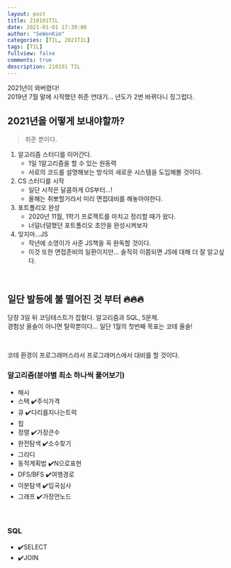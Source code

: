 ```yaml
---
layout: post
title: 210101TIL 
date: 2021-01-01 17:39:00
author: "SeWonKim"
categories: [TIL, 2021TIL]
tags: [TIL]
fullview: false
comments: true
description: 210101 TIL
---
```


2021년이 와버렸다!       
2019년 7월 말에 시작했던 취준 연대기... 년도가 2번 바뀌다니 징그럽다.

## 2021년을 어떻게 보내야할까?

> 취준 뿐이다.

1. 알고리즘 스터디를 이어간다.
   - 1일 1알고리즘을 할 수 있는 원동력
   - 서로의 코드를 설명해보는 방식의 새로운 시스템을 도입해볼 것이다.
2. CS 스터디를 시작
    - 일단 시작은 달콤하게 OS부터...!
    - 올해는 취뽀할거라서 미리 면접대비를 해놓아야한다.
3. 포트폴리오 완성
    - 2020년 11월, 1학기 프로젝트를 마치고 정리할 때가 왔다.
    - 너덜너덜했던 포트폴리오 초안을 완성시켜보자 
4. 잊지마...JS
    - 작년에 소영이가 사준 JS책을 꼭 완독할 것이다.
    - 이것 또한 면접준비의 일환이지만... 솔직히 이쯤되면 JS에 대해 더 잘 알고싶다.

&nbsp;
&nbsp;

## 일단 발등에 불 떨어진 것 부터 🔥🔥🔥

당장 3일 뒤 코딩테스트가 잡혔다. 알고리즘과 SQL, 5문제.       
경험상 올솔이 아니면 탈락뿐이다... 일단 1월의 첫번째 목표는 코테 올솔!

&nbsp;

코테 환경이 프로그래머스라서 프로그래머스에서 대비를 할 것이다.

### 알고리즘(분야별 최소 하나씩 풀어보기)

- 해시
- 스택 ✔️주식가격
- 큐 ✔️다리를지나는트럭
- 힙
- 정렬 ✔️가장큰수
- 완전탐색 ✔️소수찾기
- 그리디
- 동적계획법 ✔️N으로표현
- DFS/BFS ✔️여행경로
- 이분탐색 ✔️입국심사
- 그래프 ✔️가장먼노드 

&nbsp;

### SQL

- ✔️SELECT
- ✔️JOIN

&nbsp;
&nbsp;

